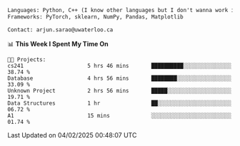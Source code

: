 ```txt
Languages: Python, C++ (I know other languages but I don't wanna work in em)
Frameworks: PyTorch, sklearn, NumPy, Pandas, Matplotlib

Contact: arjun.sarao@uwaterloo.ca
```

<!--START_SECTION:waka-->
📊 **This Week I Spent My Time On** 

```text
🐱‍💻 Projects: 
cs241                    5 hrs 46 mins       ██████████░░░░░░░░░░░░░░░   38.74 % 
Database                 4 hrs 56 mins       ████████░░░░░░░░░░░░░░░░░   33.09 % 
Unknown Project          2 hrs 56 mins       █████░░░░░░░░░░░░░░░░░░░░   19.71 % 
Data Structures          1 hr                ██░░░░░░░░░░░░░░░░░░░░░░░   06.72 % 
A1                       15 mins             ░░░░░░░░░░░░░░░░░░░░░░░░░   01.74 % 
```


 Last Updated on 04/02/2025 00:48:07 UTC
<!--END_SECTION:waka-->
